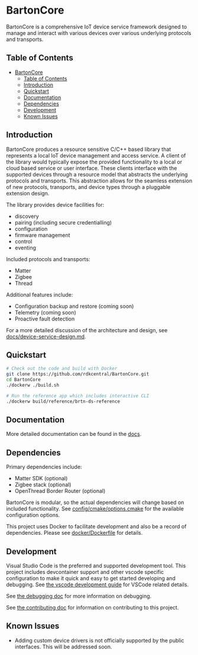 # BartonCore

BartonCore is a comprehensive IoT device service framework designed to manage and interact with various devices over various underlying protocols and transports.

## Table of Contents

- [BartonCore](#bartoncore)
  - [Table of Contents](#table-of-contents)
  - [Introduction](#introduction)
  - [Quickstart](#quickstart)
  - [Documentation](#documentation)
  - [Dependencies](#dependencies)
  - [Development](#development)
  - [Known Issues](#known-issues)

## Introduction

BartonCore produces a resource sensitive C/C++ based library that represents a local IoT device management and access service.
A client of the library would typically expose the provided functionality to a local or cloud based service or user interface.
These clients interface with the supported devices through a resource model that abstracts the underlying protocols and transports.
This abstraction allows for the seamless extension of new protocols, transports, and device types through a pluggable extension design.

The library provides device facilities for:
 - discovery
 - pairing (including secure credentialling)
 - configuration
 - firmware management
 - control
 - eventing

Included protocols and transports:
 - Matter
 - Zigbee
 - Thread

Additional features include:
- Configuration backup and restore (coming soon)
- Telemetry (coming soon)
- Proactive fault detection

For a more detailed discussion of the architecture and design, see [docs/device-service-design.md](docs/device-service-design.md).

## Quickstart

```bash
# Check out the code and build with Docker
git clone https://github.com/rdkcentral/BartonCore.git
cd BartonCore
./dockerw ./build.sh

# Run the reference app which includes interactive CLI
./dockerw build/reference/brtn-ds-reference
```

## Documentation

More detailed documentation can be found in the [docs](docs/README.md).

## Dependencies

Primary dependencies include:
- Matter SDK (optional)
- Zigbee stack (optional)
- OpenThread Border Router (optional)

BartonCore is modular, so the actual dependencies will change based on included functionality. See [config/cmake/options.cmake](config/cmake/options.cmake) for the available configuration options.

This project uses Docker to facilitate development and also be a record of dependencies. Please see [docker/Dockerfile](docker/Dockerfile) for details.

## Development

Visual Studio Code is the preferred and supported development tool. This project includes devcontainer support and other vscode specific configuration to make it quick and easy to get started developing and debugging. See [the vscode development guide](docs/VSCODE_DEVELOPMENT.md) for VSCode related details.

See [the debugging doc](docs/DEBUGGING.md) for more information on debugging.

See [the contributing doc](CONTRIBUTING.md) for information on contributing to this project.

## Known Issues

- Adding custom device drivers is not officially supported by the public interfaces. This will be addressed soon.
